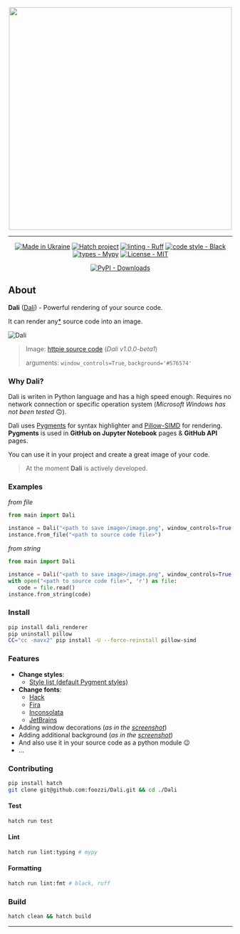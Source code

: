 <p align="center">
<img src="https://i.imgur.com/wU1s5Dn.png" width="500" />
</p>

___
<div align="center">

[![Made in Ukraine](https://img.shields.io/badge/made_in-ukraine-ffd700.svg?labelColor=0057b7)](https://fz0x1.wtf)
[![Hatch project](https://img.shields.io/badge/%F0%9F%A5%9A-Hatch-4051b5.svg)](https://github.com/pypa/hatch) 
[![linting - Ruff](https://img.shields.io/endpoint?url=https://raw.githubusercontent.com/charliermarsh/ruff/main/assets/badge/v0.json)](https://github.com/charliermarsh/ruff)
[![code style - Black](https://img.shields.io/badge/code%20style-black-000000.svg)](https://github.com/psf/black) 
[![types - Mypy](https://img.shields.io/badge/types-Mypy-blue.svg)](https://github.com/python/mypy)
[![License - MIT](https://img.shields.io/badge/license-MIT-9400d3.svg)](https://spdx.org/licenses/)

[![PyPI - Downloads](https://img.shields.io/pypi/dm/dali_renderer.svg?color=blue&label=Downloads&logo=pypi&logoColor=gold)](https://pypi.org/project/dali_renderer/)

</div>

## About
**Dali** ([Dalí](https://en.wikipedia.org/wiki/Salvador_Dal%C3%AD)) - Powerful rendering of your source code.

It can render any[*](https://gist.github.com/foozzi/d1fd955f7b986a0605d6c3322e179500) source code into an image.

![Dali](https://i.imgur.com/EQl0Kid.png)
> Image: [httpie source code](https://github.com/httpie/httpie/blob/master/httpie/encoding.py) (*Dali v1.0.0-beta1*)
> 
> arguments: `window_controls=True`, `background='#576574'`

### Why Dali?
Dali is writen in Python language and has a high speed enough.
Requires no network connection or specific operation system (*Microsoft Windows has not been tested* :upside_down_face:).

Dali uses [Pygments](https://pygments.org/) for syntax highlighter and [Pillow-SIMD](https://github.com/uploadcare/pillow-simd) for rendering. **Pygments** is used in **GitHub on Jupyter Notebook** pages & **GitHub API** pages.

You can use it in your project and create a great image of your code.

> At the moment **Dali** is actively developed.

### Examples
*from file*

```python
from main import Dali

instance = Dali("<path to save image>/image.png", window_controls=True, background='#576574')
instance.from_file("<path to source code file>")
```
*from string*

```python
from main import Dali

instance = Dali("<path to save image>/image.png", window_controls=True, background='#576574')
with open("<path to source code file>", 'r') as file:
   code = file.read()
instance.from_string(code)
```

### Install
```bash
pip install dali_renderer
pip uninstall pillow
CC="cc -mavx2" pip install -U --force-reinstall pillow-simd
```

### Features
 - **Change styles**:
   - <a href="https://pygments.org/styles/" target="_blank">Style list (default Pygment styles)</a>
 - **Change fonts**:
   - <a href="https://sourcefoundry.org/hack/" target="_blank">Hack</a>
   - <a href="https://github.com/tonsky/FiraCode" target="_blank">Fira</a>
   - <a href="https://levien.com/type/myfonts/inconsolata.html" target="_blank">Inconsolata</a>
   - <a href="https://www.jetbrains.com/lp/mono/" target="_blank">JetBrains</a>
 - Adding window decorations (*as in the [screenshot](https://i.imgur.com/EQl0Kid.png)*)
 - Adding additional background (*as in the [screenshot](https://i.imgur.com/EQl0Kid.png)*)
 - And also use it in your source code as a python module :wink:
 - ...

### Contributing
```bash
pip install hatch
git clone git@github.com:foozzi/Dali.git && cd ./Dali
```

#### Test
```bash
hatch run test
```
#### Lint
```bash
hatch run lint:typing # mypy
```
#### Formatting
```bash
hatch run lint:fmt # black, ruff
```

### Build
```bash
hatch clean && hatch build
```
___